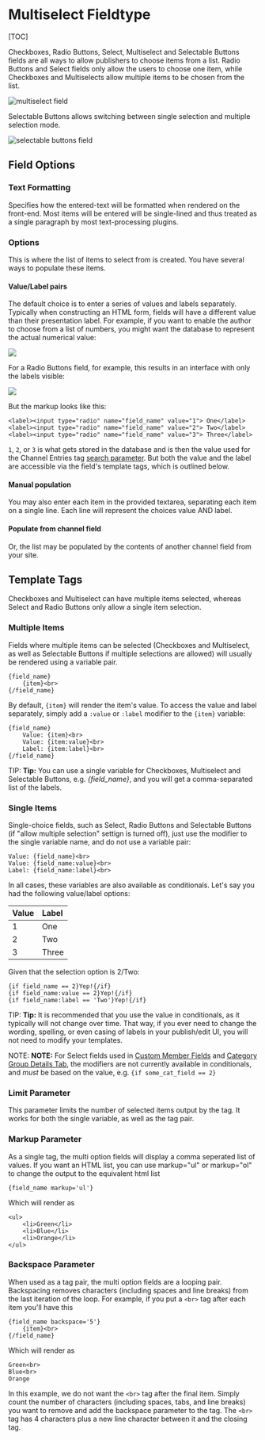 <!--
    This source file is part of the open source project
    ExpressionEngine User Guide (https://github.com/ExpressionEngine/ExpressionEngine-User-Guide)

    @link      https://expressionengine.com/
    @copyright Copyright (c) 2003-2020, Packet Tide, LLC (https://packettide.com)
    @license   https://expressionengine.com/license Licensed under Apache License, Version 2.0
-->

# Multiselect Fieldtype

[TOC]

Checkboxes, Radio Buttons, Select, Multiselect and Selectable Buttons fields are all ways to allow publishers to choose items from a list. Radio Buttons and Select fields only allow the users to choose one item, while Checkboxes and Multiselects allow multiple items to be chosen from the list. 

![multiselect field](_images/cp-field-multiselect.png)

Selectable Buttons allows switching between single selection and multiple selection mode.

![selectable buttons field](_images/field_selectable_buttons.png)

## Field Options

### Text Formatting

Specifies how the entered-text will be formatted when rendered on the front-end. Most items will be entered will be single-lined and thus treated as a single paragraph by most text-processing plugins.

### Options

This is where the list of items to select from is created. You have several ways to populate these items.

#### Value/Label pairs

The default choice is to enter a series of values and labels separately. Typically when constructing an HTML form, fields will have a different value than their presentation label. For example, if you want to enable the author to choose from a list of numbers, you might want the database to represent the actual numerical value:

![](_images/valuelabel1.png)

For a Radio Buttons field, for example, this results in an interface with only the labels visible:

![](_images/valuelabel2.png)

But the markup looks like this:

    <label><input type="radio" name="field_name" value="1"> One</label>
    <label><input type="radio" name="field_name" value="2"> Two</label>
    <label><input type="radio" name="field_name" value="3"> Three</label>

`1`, `2`, or `3` is what gets stored in the database and is then the value used for the Channel Entries tag [search parameter](channels/entries.md#searchfield_name). But both the value and the label are accessible via the field's template tags, which is outlined below.

#### Manual population

You may also enter each item in the provided textarea, separating each item on a single line. Each line will represent the choices value AND label.

#### Populate from channel field

Or, the list may be populated by the contents of another channel field from your site.

## Template Tags

Checkboxes and Multiselect can have multiple items selected, whereas Select and Radio Buttons only allow a single item selection.

### Multiple Items

Fields where multiple items can be selected (Checkboxes and Multiselect, as well as Selectable Buttons if multiple selections are allowed) will usually be rendered using a variable pair.

    {field_name}
        {item}<br>
    {/field_name}

By default, `{item}` will render the item's value. To access the value and label separately, simply add a `:value` or `:label` modifier to the `{item}` variable:

    {field_name}
        Value: {item}<br>
        Value: {item:value}<br>
        Label: {item:label}<br>
    {/field_name}

TIP: **Tip:** You can use a single variable for Checkboxes, Multiselect and Selectable Buttons, e.g. _{field_name}_, and you will get a comma-separated list of the labels.

### Single Items

Single-choice fields, such as Select, Radio Buttons and Selectable Buttons (if "allow multiple selection" settign is turned off), just use the modifier to the single variable name, and do not use a variable pair:

    Value: {field_name}<br>
    Value: {field_name:value}<br>
    Label: {field_name:label}<br>

In all cases, these variables are also available as conditionals. Let's say you had the following value/label options:

| Value | Label |
| :---- | :---- |
| 1     | One   |
| 2     | Two   |
| 3     | Three |

Given that the selection option is 2/Two:

    {if field_name == 2}Yep!{/if}
    {if field_name:value == 2}Yep!{/if}
    {if field_name:label == 'Two'}Yep!{/if}

TIP: **Tip:** It is recommended that you use the value in conditionals, as it typically will not change over time. That way, if you ever need to change the wording, spelling, or even casing of labels in your publish/edit UI, you will not need to modify your templates.

NOTE: **NOTE:** For Select fields used in [Custom Member Fields](control-panel/member-manager.md#custom-member-fields) and [Category Group Details Tab](control-panel/categories.md#details-tab), the modifiers are not currently available in conditionals, and _must_ be based on the value, e.g. `{if some_cat_field == 2}`

### Limit Parameter

This parameter limits the number of selected items output by the tag. It works for both the single variable, as well as the tag pair.

### Markup Parameter

As a single tag, the multi option fields will display a comma seperated list of values. If you want an HTML list, you can use markup="ul" or markup="ol" to change the output to the equivalent html list

    {field_name markup='ul'}

Which will render as

    <ul>
        <li>Green</li>
        <li>Blue</li>
        <li>Orange</li>
    </ul>

### Backspace Parameter

When used as a tag pair, the multi option fields are a looping pair. Backspacing removes characters (including spaces and line breaks) from the last iteration of the loop. For example, if you put a `<br>` tag after each item you'll have this

    {field_name backspace='5'}
        {item}<br>
    {/field_name}

Which will render as

    Green<br>
    Blue<br>
    Orange

In this example, we do not want the `<br>` tag after the final item. Simply count the number of characters (including spaces, tabs, and line breaks) you want to remove and add the backspace parameter to the tag. The `<br>` tag has 4 characters plus a new line character between it and the closing tag.
